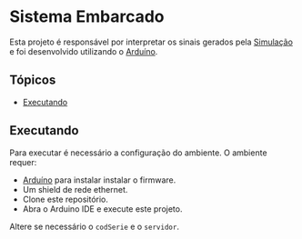 # Sistema Embarcado

Esta projeto é responsável por interpretar os sinais gerados pela [Simulação](https://github.com/abelsco/simulaSilo) e foi desenvolvido utilizando o [Arduíno](https://www.arduino.cc/).


## Tópicos
- [Executando](#executando)



## Executando

Para executar é necessário a configuração do ambiente. O ambiente requer:

* [Arduíno](https://www.arduino.cc/) para instalar instalar o firmware.
* Um shield de rede ethernet.
* Clone este repositório.
* Abra o Arduino IDE e execute este projeto.

Altere se necessário o `codSerie` e o `servidor`.

